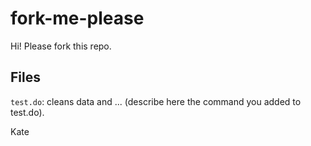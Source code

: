# fork-me-please

Hi! Please fork this repo. 


## Files

`test.do`: cleans data and ... (describe here the command you added to test.do).

Kate